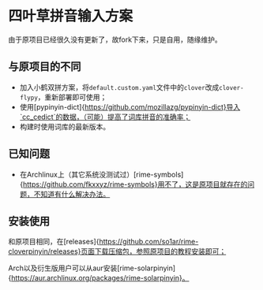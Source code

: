 # 四叶草拼音输入方案

由于原项目已经很久没有更新了，故fork下来，只是自用，随缘维护。    

## 与原项目的不同

- 加入小鹤双拼方案，将`default.custom.yaml`文件中的`clover`改成`clover-flypy`，重新部署即可使用；    
- 使用[pypinyin-dict]{https://github.com/mozillazg/pypinyin-dict}导入`cc_cedict`的数据，（可能）提高了词库拼音的准确率；    
- 构建时使用词库的最新版本。    

## 已知问题

- 在Archlinux上（其它系统没测试过）[rime-symbols]{https://github.com/fkxxyz/rime-symbols}用不了，这是原项目就存在的问题，不知道有什么解决办法。    

## 安装使用

和原项目相同，在[releases]{https://github.com/so1ar/rime-cloverpinyin/releases}页面下载压缩包，参照原项目的教程安装即可；    

Arch以及衍生版用户可以从aur安装[rime-solarpinyin]{https://aur.archlinux.org/packages/rime-solarpinyin}。    

